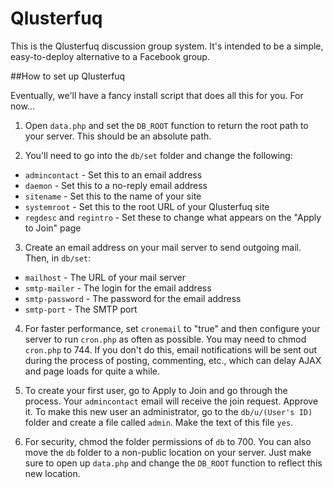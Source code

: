 Qlusterfuq
==========

This is the Qlusterfuq discussion group system. It's intended to be a simple, easy-to-deploy alternative to a Facebook group.

##How to set up Qlusterfuq

Eventually, we'll have a fancy install script that does all this for you. For now...

1. Open `data.php` and set the `DB_ROOT` function to return the root path to your server. This should be an absolute path.

2. You'll need to go into the `db/set` folder and change the following:

- `admincontact` - Set this to an email address
- `daemon` - Set this to a no-reply email address
- `sitename` - Set this to the name of your site
- `systemroot` - Set this to the root URL of your Qlusterfuq site
- `regdesc` and `regintro` - Set these to change what appears on the "Apply to Join" page

3. Create an email address on your mail server to send outgoing mail. Then, in `db/set`:

- `mailhost` - The URL of your mail server
- `smtp-mailer` - The login for the email address
- `smtp-password` - The password for the email address
- `smtp-port` - The SMTP port

4. For faster performance, set `cronemail` to "true" and then configure your server to run `cron.php` as often as possible. You may need to chmod `cron.php` to 744. If you don't do this, email notifications will be sent out during the process of posting, commenting, etc., which can delay AJAX and page loads for quite a while.

5. To create your first user, go to Apply to Join and go through the process. Your `admincontact` email will receive the join request. Approve it. To make this new user an administrator, go to the `db/u/(User's ID)` folder and create a file called `admin`. Make the text of this file `yes`.

6. For security, chmod the folder permissions of `db` to 700. You can also move the `db` folder to a non-public location on your server. Just make sure to open up `data.php` and change the `DB_ROOT` function to reflect this new location.